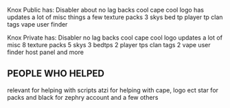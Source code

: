 Knox Public has:
Disabler
about no lag backs
cool cape
cool logo
has updates
a lot of misc things
a few texture packs
3 skys
bed tp
player tp
clan tags
vape user finder

Knox Private has:
Disabler
no lag backs
cool cape
cool logo
updates
a lot of misc
8 texture packs
5 skys
3 bedtps
2 player tps
clan tags
2 vape user finder
host panel
and more

PEOPLE WHO HELPED
--------------------------------------
relevant for helping with scripts
atzi for helping with cape, logo ect
star for packs
and black for zephry account
and a few others
